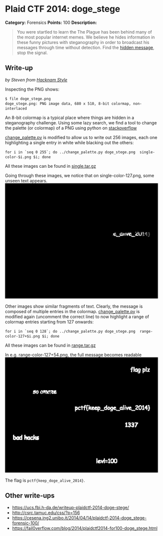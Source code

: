 # Plaid CTF 2014: doge_stege

**Category:** Forensics
**Points:** 100
**Description:**

> You were startled to learn the The Plague has been behind many of the most popular internet memes. We believe he hides information in these funny pictures with steganography in order to broadcast his messages through time without detection. Find the [hidden message](doge_stege-bcea78ed7ce3588f89b56f125866c1e2.tar.bz2), stop the signal.

## Write-up

*by Steven from [Hacknam Style](http://www.hacknamstyle.net)*

Inspecting the PNG shows:

    $ file doge_stege.png 
    doge_stege.png: PNG image data, 680 x 510, 8-bit colormap, non-interlaced

An 8-bit colormap is a typical place where things are hidden in a steganography challenge.
Using some lazy search, we find a tool to change the palette (or colormap) of a PNG using python
on [stackoverflow](http://stackoverflow.com/questions/1158736/changing-palettes-of-8-bit-png-images-using-python-pil)

[change_palette.py](change_palette.py) is modified to allow us to write out 256 images, each one highlighting a single
entry in white while blacking out the others:

    for i in `seq 0 255`; do ../change_palette.py doge_stege.png  single-color-$i.png $i; done

All these images can be found in [single.tar.gz](single.tar.gz) 

Going through these images, we notice that on single-color-127.png, some unseen text appears.
![single-color-127.png](single-color-127.png)

Other images show similar fragments of text. Clearly, the message is composed of multiple entries in the colormap.
[change_palette.py](change_palette.py) is modified again (uncomment the correct line) to now
highlight a range of colormap entries starting from 127 onwards:

    for i in `seq 0 128`; do ../change_palette.py doge_stege.png  range-color-127+$i.png $i; done

All these images can be found in [range.tar.gz](range.tar.gz) 

In e.g. range-color-127+54.png, the full message becomes readable
![range-color-127+54.png](range-color-127+54.png)

The flag is `pctf{keep_doge_alive_2014}`.

## Other write-ups

* <https://ucs.fbi.h-da.de/writeup-plaidctf-2014-doge-stege/>
* <http://csrc.tamuc.edu/css/?p=156>
* <https://cesena.ing2.unibo.it/2014/04/14/plaidctf-2014-doge_stege-forensic-100/>
* <https://fail0verflow.com/blog/2014/plaidctf2014-for100-doge_stege.html>
